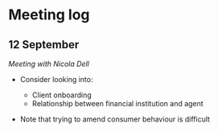 # Meeting log

## 12 September 
*Meeting with Nicola Dell*

- Consider looking into:
	- Client onboarding
	- Relationship between financial institution and agent

- Note that trying to amend consumer behaviour is difficult